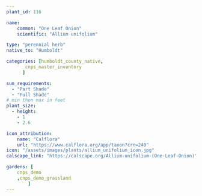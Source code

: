 ```yaml
---
plant_id: 116

name: 
    common: "One Leaf Onion" 
    scientific: "Allium unifolium"  

type: "perennial herb"
native_to: "Humboldt"

categories: [humboldt_county_native,
       cnps_master_inventory
      ]

sun_requirements:
  - "Part Shade"
  - "Full Shade"
# min then max in feet
plant_size:
  - height: 
    - 1
    - 2.6

icon_attribution: 
    name: "Calflora"
    url: "https://www.calflora.org/app/taxon?crn=240" 
icon: "/assets/images/plants/allium_unifolium_icon.jpg" 
calscape_link: "https://calscape.org/Allium-unifolium-(One-Leaf-Onion)"

gardens: [ 
    cnps_demo
    ,cnps_demo_grassland
        ]
---
```


